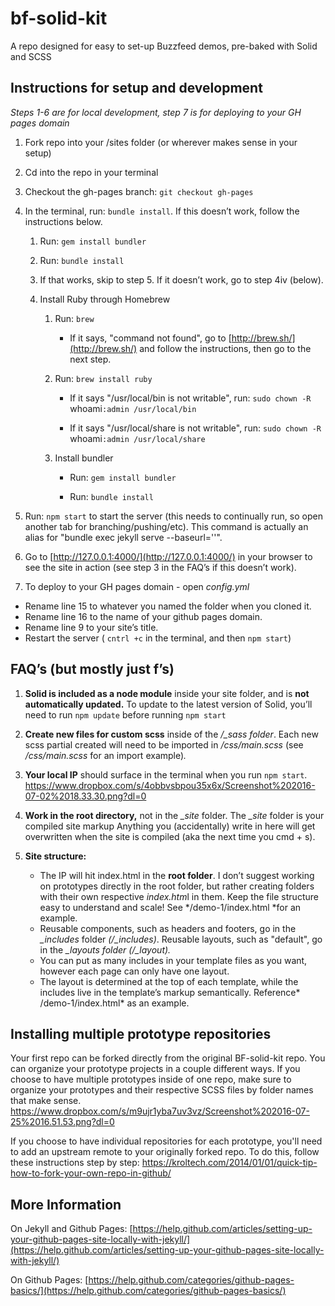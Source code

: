 # bf-solid-kit

A repo designed for easy to set-up Buzzfeed demos, pre-baked with Solid and SCSS

## Instructions for setup and development

*Steps 1-6 are for local development, step 7 is for deploying to your GH pages domain*

1. Fork repo into your /sites folder (or wherever makes sense in your setup)

2. Cd into the repo in your terminal

3. Checkout the gh-pages branch: `git checkout gh-pages`

4. In the terminal, run: `bundle install`. If this doesn’t work, follow the instructions below. 

    1. Run: `gem install bundler`

    2. Run: `bundle install`

    3. If that  works, skip to step 5. If it doesn’t work, go to step 4iv (below).

    4. Install Ruby through Homebrew

        1. Run: `brew` 

            * If it says, "command not found", go to [http://brew.sh/](http://brew.sh/) and follow the instructions, then go to the next step.

        2.  Run: `brew install ruby`

            * If it says "/usr/local/bin is not writable", run: `sudo chown -R `whoami`:admin /usr/local/bin`

            * If it says "/usr/local/share is not writable", run: `sudo chown -R `whoami`:admin /usr/local/share`

        3. Install bundler

            * Run: `gem install bundler`

            * Run: `bundle install`



5. Run: `npm start` to start the server (this needs to continually run, so open another tab for branching/pushing/etc). This command is actually an alias for "bundle exec jekyll serve --baseurl=''".

6. Go to [http://127.0.0.1:4000/](http://127.0.0.1:4000/) in your browser to see the site in action (see step 3 in the FAQ’s if this doesn’t work).

7. To deploy to your GH pages domain - open *config.yml*
  * Rename line 15 to whatever you named the folder when you cloned it.
  * Rename line 16 to the name of your github pages domain. 
  * Rename line 9 to your site’s title. 
  * Restart the server ( `cntrl +c`  in the terminal, and then `npm start`)
        

## FAQ’s (but mostly just f’s)

1. **Solid is included as a node module** inside your site folder, and is **not automatically updated.** To update to the latest version of Solid, you’ll need to run `npm update` before running `npm start`

2. **Create new files for custom scss** inside of the */_sass folder*. Each new scss partial created will need to be imported in */css/main.scss* (see */css/main.scss* for an import example)*.* 

3. **Your local IP** should surface in the terminal when you run  `npm start`. https://www.dropbox.com/s/4obbvsbpou35x6x/Screenshot%202016-07-02%2018.33.30.png?dl=0

4. **Work in the root directory,** not in the *_site* folder. The *_site* folder is your compiled site markup Anything you (accidentally) write in here will get overwritten when the site is compiled (aka the next time you cmd + s).

5. **Site structure:**
    * The IP will hit index.html in the **root folder**. I don’t suggest working on prototypes directly in the root folder, but rather creating folders with their own respective *index.htm*l in them. Keep the file structure easy to understand and scale! See */demo-1/index.html *for an example.
    * Reusable components, such as headers and footers, go in the *_includes* folder *(/_includes)*. Reusable layouts, such as "default", go in the *_layouts folder* *(/_layout).* 
    * You can put as many includes in your template files as you want, however each page can only have one layout.
    * The layout is determined at the top of each template, while the includes live in the template’s markup semantically. Reference* /demo-1/index.html* as an example. 

## Installing multiple prototype repositories

Your first repo can be forked directly from the original BF-solid-kit repo. You can organize your prototype projects in a couple different ways. If you choose to have multiple prototypes inside of one repo, make sure to organize your prototypes and their respective SCSS files by folder names that make sense.
https://www.dropbox.com/s/m9ujr1yba7uv3vz/Screenshot%202016-07-25%2016.51.53.png?dl=0

If you choose to have individual repositories for each prototype, you'll need to add an upstream remote to your originally forked repo. To do this, follow these instructions step by step: https://kroltech.com/2014/01/01/quick-tip-how-to-fork-your-own-repo-in-github/


## More Information

On Jekyll and Github Pages: [https://help.github.com/articles/setting-up-your-github-pages-site-locally-with-jekyll/](https://help.github.com/articles/setting-up-your-github-pages-site-locally-with-jekyll/)

On Github Pages: [https://help.github.com/categories/github-pages-basics/](https://help.github.com/categories/github-pages-basics/)

